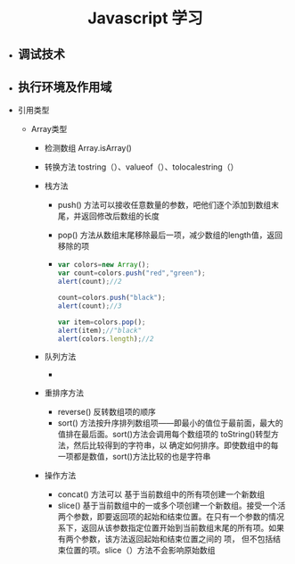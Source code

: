 <center><h1>Javascript 学习</h1></center>

- 调试技术
  - 

- 执行环境及作用域
  - 

- 引用类型

  - Array类型

    - 检测数组 Array.isArray()

    - 转换方法 tostring（）、valueof（）、tolocalestring（）

    - 栈方法 

      - push() 方法可以接收任意数量的参数，吧他们逐个添加到数组末尾，并返回修改后数组的长度

      - pop() 方法从数组末尾移除最后一项，减少数组的length值，返回移除的项

      - ```js
        var colors=new Array();
        var count=colors.push("red","green");
        alert(count);//2
        
        count=colors.push("black");
        alert(count);//3
        
        var item=colors.pop();
        alert(item);//"black"
        alert(colors.length);//2
        ```

    - 队列方法

      - ```js
        
        ```

    - 重排序方法

      - reverse() 反转数组项的顺序
      - sort() 方法按升序排列数组项——即最小的值位于最前面，最大的值排在最后面。sort()方法会调用每个数组项的 toString()转型方法，然后比较得到的字符串，以
        确定如何排序。即使数组中的每一项都是数值，sort()方法比较的也是字符串

    - 操作方法

      - concat() 方法可以 基于当前数组中的所有项创建一个新数组
      - slice() 基于当前数组中的一或多个项创建一个新数组。接受一个活两个参数，即要返回项的起始和结束位置。在只有一个参数的情况系下，返回从该参数指定位置开始到当前数组末尾的所有项。如果有两个参数，该方法返回起始和结束位置之间的 项， 但不包括结束位置的项。slice（）方法不会影响原始数组